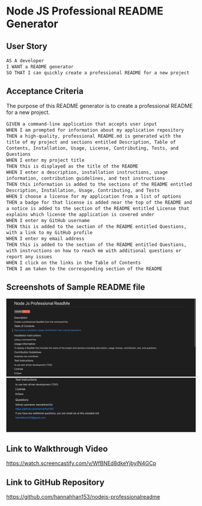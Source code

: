# Node JS Professional README Generator
## User Story

```
AS A developer
I WANT a README generator
SO THAT I can quickly create a professional README for a new project
```

## Acceptance Criteria

The purpose of this README generator is to create a professional README for a new project. 

```
GIVEN a command-line application that accepts user input
WHEN I am prompted for information about my application repository
THEN a high-quality, professional README.md is generated with the title of my project and sections entitled Description, Table of Contents, Installation, Usage, License, Contributing, Tests, and Questions
WHEN I enter my project title
THEN this is displayed as the title of the README
WHEN I enter a description, installation instructions, usage information, contribution guidelines, and test instructions
THEN this information is added to the sections of the README entitled Description, Installation, Usage, Contributing, and Tests
WHEN I choose a license for my application from a list of options
THEN a badge for that license is added near the top of the README and a notice is added to the section of the README entitled License that explains which license the application is covered under
WHEN I enter my GitHub username
THEN this is added to the section of the README entitled Questions, with a link to my GitHub profile
WHEN I enter my email address
THEN this is added to the section of the README entitled Questions, with instructions on how to reach me with additional questions or report any issues
WHEN I click on the links in the Table of Contents
THEN I am taken to the corresponding section of the README
```
## Screenshots of Sample README file
![FirstScreenshot](images/Screen%20Shot%202022-02-19%20at%2010.40.17%20AM.png)
![SecondScreenshot](images/Screen%20Shot%202022-02-19%20at%2010.43.10%20AM.png)

## Link to Walkthrough Video 
https://watch.screencastify.com/v/WfBNEd8dkeYjbylN4GCp 

## Link to GitHub Repository
https://github.com/hannahhan153/nodejs-professionalreadme 